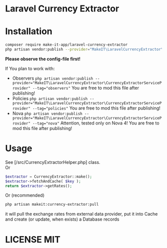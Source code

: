 # Laravel Currency Extractor

# Installation

```bash
composer require make-it-app/laravel-currency-extractor
php artisan vendor:publish --provider="MakeIT\LaravelCurrencyExtractor\CurrencyExtractorServiceProvider" --tag="config"
```
**Please observe the config-file first!**

If You plan to work with:<br>
- Observers `php artisan vendor:publish --provider="MakeIT\LaravelCurrencyExtractor\CurrencyExtractorServiceProvider" --tag="observers"` You are free to mod this file after publishing!
- Policies `php artisan vendor:publish --provider="MakeIT\LaravelCurrencyExtractor\CurrencyExtractorServiceProvider" --tag="policies"` You are free to mod this file after publishing!
- Nova `php artisan vendor:publish --provider="MakeIT\LaravelCurrencyExtractor\CurrencyExtractorServiceProvider" --tag="nova"` Attention, tested only on Nova 4! You are free to mod this file after publishing!

# Usage

See [/src/CurrencyExtractorHelper.php] class.<br>
Or
```php
$extractor = CurrencyExtractor::make();
$extractor->fetchAndCache( $key );
return $extractor->getRates();
```
Or (recommended)
```bash
php artisan makeit:currency-extractor:pull
```
it will pull the exchange rates from external data provider, put it into Cache and create (or update, when exists) a Database records

# LICENSE MIT
